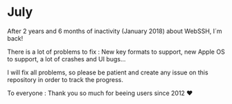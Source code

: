# July
After 2 years and 6 months of inactivity (January 2018) about WebSSH, I´m back!

There is a lot of problems to fix : New key formats to support, new Apple OS to support, a lot of crashes and UI bugs...

I will fix all problems, so please be patient and create any issue on this repository in order to track the progress.

To everyone : Thank you so much for beeing users since 2012 ♥